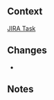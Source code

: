## Context

[JIRA Task]()

## Changes

* 

## Notes

<!-- Add comments, concerns, or remove this section -->